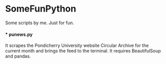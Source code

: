 # SomeFunPython
Some scripts by me. Just for fun.

#### * punews.py 
It scrapes the Pondicherry University website Circular Archive for the current 
month and brings the feed to the terminal.
It requires BeautifulSoup and pandas.
